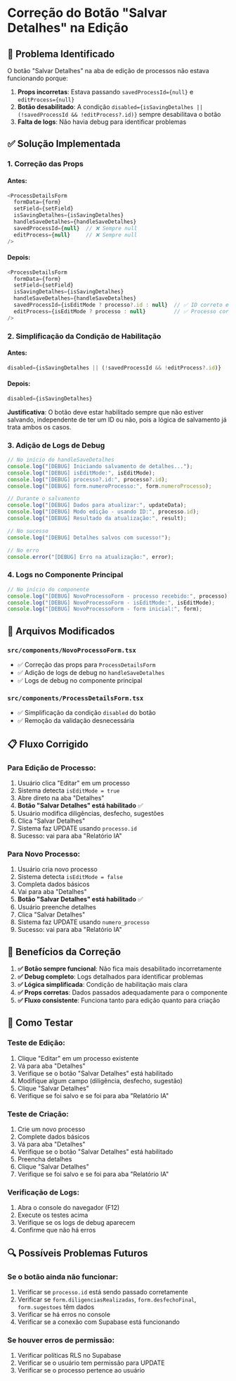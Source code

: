 # Correção do Botão "Salvar Detalhes" na Edição

## 🐛 **Problema Identificado**

O botão "Salvar Detalhes" na aba de edição de processos não estava funcionando porque:

1. **Props incorretas**: Estava passando `savedProcessId={null}` e `editProcess={null}`
2. **Botão desabilitado**: A condição `disabled={isSavingDetalhes || (!savedProcessId && !editProcess?.id)}` sempre desabilitava o botão
3. **Falta de logs**: Não havia debug para identificar problemas

## ✅ **Solução Implementada**

### 1. **Correção das Props**

#### **Antes:**
```javascript
<ProcessDetailsForm
  formData={form}
  setField={setField}
  isSavingDetalhes={isSavingDetalhes}
  handleSaveDetalhes={handleSaveDetalhes}
  savedProcessId={null}  // ❌ Sempre null
  editProcess={null}     // ❌ Sempre null
/>
```

#### **Depois:**
```javascript
<ProcessDetailsForm
  formData={form}
  setField={setField}
  isSavingDetalhes={isSavingDetalhes}
  handleSaveDetalhes={handleSaveDetalhes}
  savedProcessId={isEditMode ? processo?.id : null}  // ✅ ID correto em edição
  editProcess={isEditMode ? processo : null}         // ✅ Processo correto em edição
/>
```

### 2. **Simplificação da Condição de Habilitação**

#### **Antes:**
```javascript
disabled={isSavingDetalhes || (!savedProcessId && !editProcess?.id)}
```

#### **Depois:**
```javascript
disabled={isSavingDetalhes}
```

**Justificativa**: O botão deve estar habilitado sempre que não estiver salvando, independente de ter um ID ou não, pois a lógica de salvamento já trata ambos os casos.

### 3. **Adição de Logs de Debug**

```javascript
// No início do handleSaveDetalhes
console.log("[DEBUG] Iniciando salvamento de detalhes...");
console.log("[DEBUG] isEditMode:", isEditMode);
console.log("[DEBUG] processo?.id:", processo?.id);
console.log("[DEBUG] form.numeroProcesso:", form.numeroProcesso);

// Durante o salvamento
console.log("[DEBUG] Dados para atualizar:", updateData);
console.log("[DEBUG] Modo edição - usando ID:", processo.id);
console.log("[DEBUG] Resultado da atualização:", result);

// No sucesso
console.log("[DEBUG] Detalhes salvos com sucesso!");

// No erro
console.error("[DEBUG] Erro na atualização:", error);
```

### 4. **Logs no Componente Principal**

```javascript
// No início do componente
console.log("[DEBUG] NovoProcessoForm - processo recebido:", processo);
console.log("[DEBUG] NovoProcessoForm - isEditMode:", isEditMode);
console.log("[DEBUG] NovoProcessoForm - form inicial:", form);
```

## 🔧 **Arquivos Modificados**

### `src/components/NovoProcessoForm.tsx`
- ✅ Correção das props para `ProcessDetailsForm`
- ✅ Adição de logs de debug no `handleSaveDetalhes`
- ✅ Logs de debug no componente principal

### `src/components/ProcessDetailsForm.tsx`
- ✅ Simplificação da condição `disabled` do botão
- ✅ Remoção da validação desnecessária

## 📋 **Fluxo Corrigido**

### **Para Edição de Processo:**
1. Usuário clica "Editar" em um processo
2. Sistema detecta `isEditMode = true`
3. Abre direto na aba "Detalhes"
4. **Botão "Salvar Detalhes" está habilitado** ✅
5. Usuário modifica diligências, desfecho, sugestões
6. Clica "Salvar Detalhes"
7. Sistema faz UPDATE usando `processo.id`
8. Sucesso: vai para aba "Relatório IA"

### **Para Novo Processo:**
1. Usuário cria novo processo
2. Sistema detecta `isEditMode = false`
3. Completa dados básicos
4. Vai para aba "Detalhes"
5. **Botão "Salvar Detalhes" está habilitado** ✅
6. Usuário preenche detalhes
7. Clica "Salvar Detalhes"
8. Sistema faz UPDATE usando `numero_processo`
9. Sucesso: vai para aba "Relatório IA"

## 🎯 **Benefícios da Correção**

1. **✅ Botão sempre funcional**: Não fica mais desabilitado incorretamente
2. **✅ Debug completo**: Logs detalhados para identificar problemas
3. **✅ Lógica simplificada**: Condição de habilitação mais clara
4. **✅ Props corretas**: Dados passados adequadamente para o componente
5. **✅ Fluxo consistente**: Funciona tanto para edição quanto para criação

## 🧪 **Como Testar**

### **Teste de Edição:**
1. Clique "Editar" em um processo existente
2. Vá para aba "Detalhes"
3. Verifique se o botão "Salvar Detalhes" está habilitado
4. Modifique algum campo (diligência, desfecho, sugestão)
5. Clique "Salvar Detalhes"
6. Verifique se foi salvo e se foi para aba "Relatório IA"

### **Teste de Criação:**
1. Crie um novo processo
2. Complete dados básicos
3. Vá para aba "Detalhes"
4. Verifique se o botão "Salvar Detalhes" está habilitado
5. Preencha detalhes
6. Clique "Salvar Detalhes"
7. Verifique se foi salvo e se foi para aba "Relatório IA"

### **Verificação de Logs:**
1. Abra o console do navegador (F12)
2. Execute os testes acima
3. Verifique se os logs de debug aparecem
4. Confirme que não há erros

## 🔍 **Possíveis Problemas Futuros**

### **Se o botão ainda não funcionar:**
1. Verificar se `processo.id` está sendo passado corretamente
2. Verificar se `form.diligenciasRealizadas`, `form.desfechoFinal`, `form.sugestoes` têm dados
3. Verificar se há erros no console
4. Verificar se a conexão com Supabase está funcionando

### **Se houver erros de permissão:**
1. Verificar políticas RLS no Supabase
2. Verificar se o usuário tem permissão para UPDATE
3. Verificar se o processo pertence ao usuário 